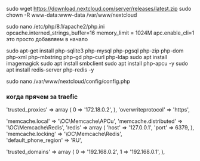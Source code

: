 sudo wget https://download.nextcloud.com/server/releases/latest.zip
sudo chown -R www-data:www-data /var/www/nextcloud

sudo nano /etc/php/8.1/apache2/php.ini
    opcache.interned_strings_buffer=16
    memory_limit = 1024M
    apc.enable_cli=1 это просто добавляем в начало

sudo apt-get install php-sqlite3 php-mysql php-pgsql php-zip php-dom php-xml php-mbstring php-gd php-curl php-ldap
sudo apt install imagemagick
sudo apt install smbclient
sudo apt install php-apcu -y
sudo apt install redis-server php-redis -y

sudo nano /var/www/nextcloud/config/config.php

  ### когда прячем за traefic
  'trusted_proxies' => 
  array (
    0 => '172.18.0.2',
  ),
  'overwriteprotocol' => 'https',


  'memcache.local' => '\OC\Memcache\APCu',
  'memcache.distributed' => '\OC\Memcache\Redis',
  'redis' =>
  array (
        'host' => '127.0.0.1',
        'port' => 6379,
  ),
  'memcache.locking' => '\OC\Memcache\Redis',     
  'default_phone_region' => 'RU',

  'trusted_domains' =>
  array (
    0 => '192.168.0.2',
    1 => '192.168.0.1',
  ),
